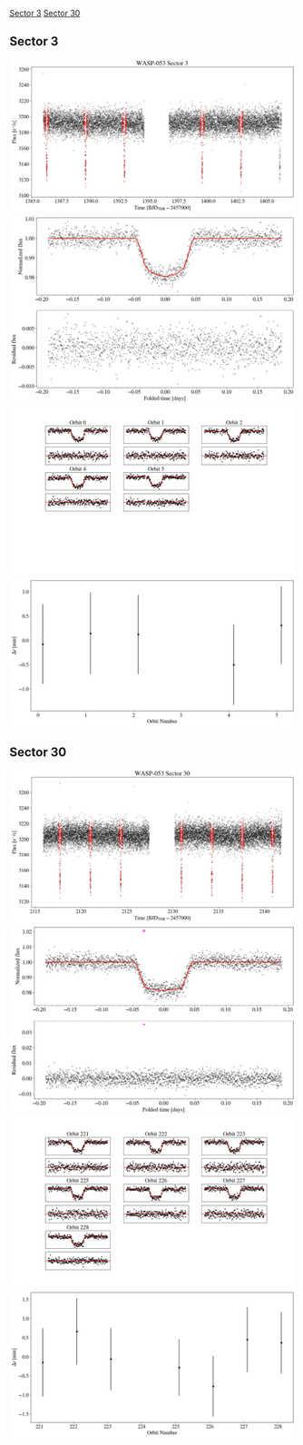[Sector 3](#sector3)
[Sector 30](#sector30)

<a name = "sector3"></a>
## Sector 3
![alt text](/tt/WASP-053_Sector_3/WASP-053_Sector_3_a_TimeSeries.png)
![alt text](/tt/WASP-053_Sector_3/WASP-053_Sector_3_b_FoldedLightCurve.png)
![alt text](/tt/WASP-053_Sector_3/WASP-053_Sector_3_b_IndividualTransitsWithFit.png)
![alt text](/tt/WASP-053_Sector_3/WASP-053_Sector_3_c_TimingResiduals.png)

<a name = "sector30"></a>
## Sector 30
![alt text](/tt/WASP-053_Sector_30/WASP-053_Sector_30_a_TimeSeries.png)
![alt text](/tt/WASP-053_Sector_30/WASP-053_Sector_30_b_FoldedLightCurve.png)
![alt text](/tt/WASP-053_Sector_30/WASP-053_Sector_30_b_IndividualTransitsWithFit.png)
![alt text](/tt/WASP-053_Sector_30/WASP-053_Sector_30_c_TimingResiduals.png)

